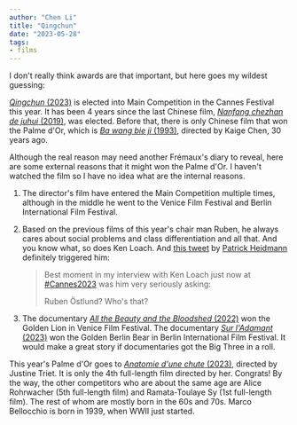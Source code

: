 ```yaml
---
author: "Chen Li"
title: "Qingchun"
date: "2023-05-28"
tags: 
- films
---
```


I don't really think awards are that important, but here goes my wildest guessing:

[_Qingchun_ (2023)](https://www.imdb.com/title/tt8469104/) is elected into Main Competition in the Cannes Festival this year. It has been 4 years since the last Chinese film, [_Nanfang chezhan de juhui_ (2019)](https://www.imdb.com/title/tt9647768/), was elected. Before that, there is only Chinese film that won the Palme d'Or, which is [_Ba wang bie ji_ (1993)](https://www.imdb.com/title/tt0106332/), directed by Kaige Chen, 30 years ago.

Although the real reason may need another Frémaux's diary to reveal, here are some external reasons that it might won the Palme d'Or. I haven't watched the film so I have no idea what are the internal reasons.

1. The director's film have entered the Main Competition multiple times, although in the middle he went to the Venice Film Festival and Berlin International Film Festival.

2. Based on the previous films of this year's chair man Ruben, he always cares about social problems and class differentiation and all that. And you know what, so does Ken Loach. And [this tweet](https://twitter.com/patrickheidmann/status/1661697793507901441) by [Patrick Heidmann](https://twitter.com/patrickheidmann) definitely triggered him:

	>Best moment in my interview with Ken Loach just now at [#Cannes2023](https://twitter.com/hashtag/Cannes2023?src=hashtag_click) was him very seriously asking:
    >
	>Ruben Östlund? Who's that?

3. The documentary [_All the Beauty and the Bloodshed_ (2022)](https://www.imdb.com/title/tt21374850/) won the Golden Lion in Venice Film Festival. The documentary [_Sur l'Adamant_ (2023)](https://www.imdb.com/title/tt26448811/) won the Golden Berlin Bear in Berlin International Film Festival. It would make a great story if documentaries got the Big Three in a roll.

This year's Palme d'Or goes to [_Anatomie d'une chute_ (2023)](https://www.imdb.com/title/tt17009710/), directed by Justine Triet. It is only the 4th full-length film directed by her. Congrats! By the way, the other competitors who are about the same age are Alice Rohrwacher (5th full-length film) and Ramata-Toulaye Sy (1st full-length film). The rest of whom are mostly born in the 60s and 70s. Marco Bellocchio is born in 1939, when WWII just started.